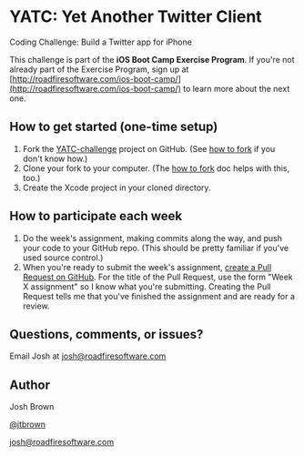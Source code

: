 YATC: Yet Another Twitter Client
==============

Coding Challenge: Build a Twitter app for iPhone

This challenge is part of the **iOS Boot Camp Exercise Program**. If you're not already part of the Exercise Program, sign up at [http://roadfiresoftware.com/ios-boot-camp/](http://roadfiresoftware.com/ios-boot-camp/) to learn more about the next one.

## How to get started (one-time setup)

1. Fork the [YATC-challenge](https://github.com/roadfire/YATC-challenge/) project on GitHub. (See [how to fork](https://help.github.com/articles/fork-a-repo) if you don't know how.)
1. Clone your fork to your computer. (The [how to fork](https://help.github.com/articles/fork-a-repo) doc helps with this, too.)
1. Create the Xcode project in your cloned directory.

## How to participate each week

1. Do the week's assignment, making commits along the way, and push your code to your GitHub repo. (This should be pretty familiar if you've used source control.)
1. When you're ready to submit the week's assignment, [create a Pull Request on GitHub](https://help.github.com/articles/creating-a-pull-request). For the title of the Pull Request, use the form "Week X assignment" so I know what you're submitting. Creating the Pull Request tells me that you've finished the assignment and are ready for a review.

## Questions, comments, or issues?

Email Josh at [josh@roadfiresoftware.com](mailto:josh@roadfiresoftware.com)

## Author

Josh Brown

[@jtbrown](https://twitter.com/jtbrown)

[josh@roadfiresoftware.com](josh@roadfiresoftware.com)
